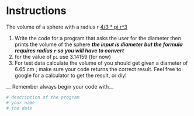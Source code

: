# Instructions  

 The volume of a sphere with a radius r  [4/3 * pi r^3](assets/formula-volume-sphere.JPG) 

  1. Write the code for a program that asks the user for the diameter then prints the volume of the sphere 
  ___the input is diameter but the formula requires radius `r` so you will have to convert___
  2. for the value of `pi` use  3.14159 (for now)
  3. For test data calculate the volume of you should get given a diameter of 6.65 cm ; make sure your code returns the correct result.  Feel free to google for a calculator to get the result, or diy!  
  
__ Remember always begin your code with__
```python
# description of the program
# your name
# the date
```
